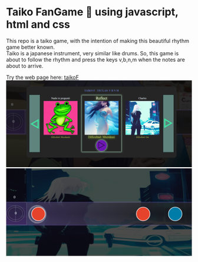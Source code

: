 # Taiko FanGame  🥁 using javascript, html and css

This repo is a taiko game, with the intention of making this beautiful rhythm game better known. \
Taiko is a japanese instrument, very similar like drums. So, this game is about to follow the rhythm and press the keys v,b,n,m when the notes are about to arrive.

Try the web page here: [taikoF](https://taikof.netlify.app/)
![Screenshot](/images/captura1.png)
![Screenshot](/images/captura2.png)
